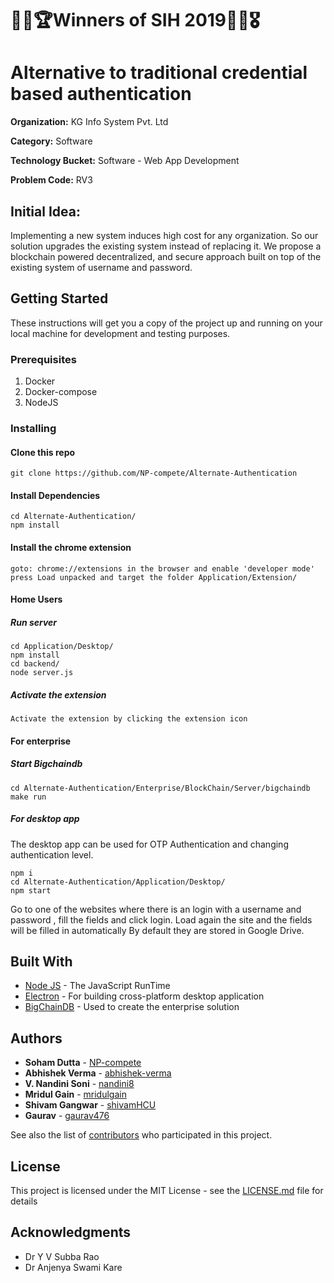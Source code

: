 # 🎉🎊🏆Winners of SIH 2019🎁🥇🎖️

# Alternative to traditional credential based authentication

**Organization:**      KG Info System Pvt. Ltd

**Category:**          Software

**Technology Bucket:** Software - Web App Development

**Problem Code:**      RV3

## Initial Idea:

Implementing a new system induces high cost for any organization. So our solution upgrades the existing
system instead of replacing it. We propose a blockchain powered decentralized, and secure approach built on top of the existing system of username and password.

## Getting Started

These instructions will get you a copy of the project up and running on your local machine for development and testing purposes.

### Prerequisites

1. Docker
2. Docker-compose
3. NodeJS

### Installing

#### Clone this repo

```
git clone https://github.com/NP-compete/Alternate-Authentication
```

#### Install Dependencies

```
cd Alternate-Authentication/
npm install
```

#### Install the chrome extension

```
goto: chrome://extensions in the browser and enable 'developer mode'
press Load unpacked and target the folder Application/Extension/
```

#### Home Users

##### Run server

```
cd Application/Desktop/
npm install
cd backend/
node server.js
```

##### Activate the extension

```
Activate the extension by clicking the extension icon
```

#### For enterprise

##### Start Bigchaindb

```
cd Alternate-Authentication/Enterprise/BlockChain/Server/bigchaindb
make run
```

##### For desktop app

The desktop app can be used for OTP Authentication and changing authentication level.

```
npm i
cd Alternate-Authentication/Application/Desktop/
npm start
```

Go to one of the websites where there is an login with a username and password , fill the fields and click login.
Load again the site and the fields will be filled in automatically
By default they are stored in Google Drive.


## Built With

* [Node JS](https://nodejs.org/en/) - The JavaScript RunTime
* [Electron](https://electronjs.org/) - For building cross-platform desktop application
* [BigChainDB](https://www.bigchaindb.com/) - Used to create the enterprise solution

## Authors

* **Soham Dutta** - [NP-compete](https://github.com/NP-compete)
* **Abhishek Verma** - [abhishek-verma](https://github.com/abhishek-verma)
* **V. Nandini Soni** - [nandini8](https://github.com/nandini8)
* **Mridul Gain** - [mridulgain](https://github.com/mridulgain)
* **Shivam Gangwar** - [shivamHCU](https://github.com/shivamHCU)
* **Gaurav** - [gaurav476](https://github.com/gaurav476)

See also the list of [contributors](https://github.com/NP-compete/Alternate-Authentication/contributors) who participated in this project.

## License

This project is licensed under the MIT License - see the [LICENSE.md](LICENSE.md) file for details

## Acknowledgments

* Dr Y V Subba Rao
* Dr Anjenya Swami Kare
